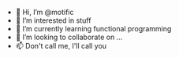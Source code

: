 - 👋 Hi, I’m @motific
- 👀 I’m interested in stuff
- 🌱 I’m currently learning functional programming
- 💞️ I’m looking to collaborate on ...
- 📫 Don't call me, I'll call you

<!---
motific/motific is a ✨ special ✨ repository because its `README.md` (this file) appears on your GitHub profile.
You can click the Preview link to take a look at your changes.
--->
